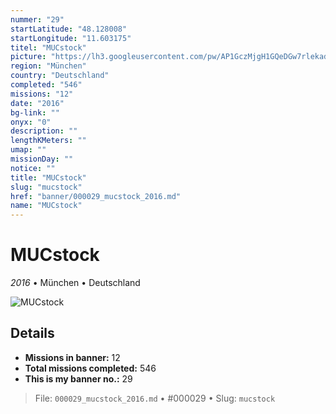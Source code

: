 ```yaml
---
nummer: "29"
startLatitude: "48.128008"
startLongitude: "11.603175"
titel: "MUCstock"
picture: "https://lh3.googleusercontent.com/pw/AP1GczMjgH1GQeDGw7rlekadWiwZHFdUPkWh3IndHbOtED8s-BVX58jFXB_ERJc-OGTenkRlLrrxxT5xxGDAklTxDwvAL4UU57xlpa_CYilYDW_62-dRyvpaugz9NqNQa8y8_m7o1RizSUZBVdco59Px5pTcBA=w1060-h316-s-no?authuser=0"
region: "München"
country: "Deutschland"
completed: "546"
missions: "12"
date: "2016"
bg-link: ""
onyx: "0"
description: ""
lengthKMeters: ""
umap: ""
missionDay: ""
notice: ""
title: "MUCstock"
slug: "mucstock"
href: "banner/000029_mucstock_2016.md"
name: "MUCstock"
---
```

# MUCstock

*2016* • München • Deutschland

![MUCstock](https://lh3.googleusercontent.com/pw/AP1GczMjgH1GQeDGw7rlekadWiwZHFdUPkWh3IndHbOtED8s-BVX58jFXB_ERJc-OGTenkRlLrrxxT5xxGDAklTxDwvAL4UU57xlpa_CYilYDW_62-dRyvpaugz9NqNQa8y8_m7o1RizSUZBVdco59Px5pTcBA=w1060-h316-s-no?authuser=0)



## Details

- **Missions in banner:** 12
- **Total missions completed:** 546
- **This is my banner no.:** 29






> File: `000029_mucstock_2016.md`
> • #000029
> • Slug: `mucstock`
